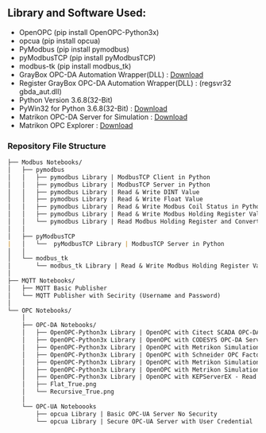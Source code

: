 ## Library and Software Used:

- OpenOPC (pip install OpenOPC-Python3x)
- opcua (pip install opcua)
- PyModbus (pip install pymodbus)
- pyModbusTCP (pip install pyModbusTCP)
- modbus-tk (pip install modbus_tk)
- GrayBox OPC-DA Automation Wrapper(DLL) : [Download](http://gestyy.com/etVI8J)
- Register GrayBox OPC-DA Automation Wrapper(DLL) : (regsvr32 gbda_aut.dll)
- Python Version 3.6.8(32-Bit)
- PyWin32 for Python 3.6.8(32-Bit) : [Download](http://gestyy.com/etVOqH)
- Matrikon OPC-DA Server for Simulation : [Download](http://gestyy.com/etVO0r)
- Matrikon OPC Explorer : [Download](http://gestyy.com/etVI9q)

### Repository File Structure
```markdown
├── Modbus Notebooks/
│   ├── pymodbus
│   │   ├── pymodbus Library | ModbusTCP Client in Python
│   │   ├── pymodbus Library | ModbusTCP Server in Python
│   │   ├── pymodbus Library | Read & Write DINT Value
│   │   ├── pymodbus Library | Read & Write Float Value
│   │   ├── pymodbus Library | Read & Write Modbus Coil Status in Python
│   │   ├── pymodbus Library | Read & Write Modbus Holding Register Values in Python
│   │   └── pymodbus Library | Read Modbus Holding Register and Convert it into Binary(Bits)
│   │
│   ├── pyModbusTCP
|   │   └──  pyModbusTCP Library | ModbusTCP Server in Python
│   │
│   └── modbus_tk
│       └── modbus_tk Library | Read & Write Modbus Holding Register Values in Python
│   
├── MQTT Notebooks/
│   ├── MQTT Basic Publisher
│   └── MQTT Publisher with Secirity (Username and Password)
│   
└── OPC Notebooks/
    │
    ├── OPC-DA Notebooks/
    │   ├── OpenOPC-Python3x Library | OpenOPC with Citect SCADA OPC-DA Server
    │   ├── OpenOPC-Python3x Library | OpenOPC with CODESYS OPC-DA Server (Schneider Machine Expert Basic)
    │   ├── OpenOPC-Python3x Library | OpenOPC with Metrikon Simulation Server
    │   ├── OpenOPC-Python3x Library | OpenOPC with Schneider OPC Factory Server
    │   ├── OpenOPC-Python3x Library | OpenOPC with Metrikon Simulation Server - Getting Tag Properties
    │   ├── OpenOPC-Python3x Library | OpenOPC with Metrikon Simulation Server - Flat and Recursive Option
    │   ├── OpenOPC-Python3x Library | OpenOPC with KEPServerEX - Read and Write Tags
    │   ├── Flat_True.png
    │   └── Recursive_True.png
    │
    └── OPC-UA Noteboooks
        ├── opcua Library | Basic OPC-UA Server No Security
        └── opcua Library | Secure OPC-UA Server with User Credential

```
